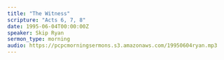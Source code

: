 ```yaml
---
title: "The Witness"
scripture: "Acts 6, 7, 8"
date: 1995-06-04T00:00:00Z
speaker: Skip Ryan
sermon_type: morning
audio: https://pcpcmorningsermons.s3.amazonaws.com/19950604ryan.mp3 
---
```



